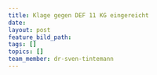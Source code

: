 ```yaml
---
title: Klage gegen DEF 11 KG eingereicht
date:
layout: post
feature_bild_path:
tags: []
topics: []
team_member: dr-sven-tintemann
---
```

